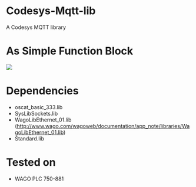 Codesys-Mqtt-lib
================

A Codesys MQTT library

# As Simple Function Block
![](http://www.fieldfox.be/files/github/mqtt_fb.PNG)

# Dependencies
- oscat_basic_333.lib
- SysLibSockets.lib
- WagoLibEthernet_01.lib (http://www.wago.com/wagoweb/documentation/app_note/libraries/WagoLibEthernet_01.lib)
- Standard.lib

# Tested on
- WAGO PLC 750-881
